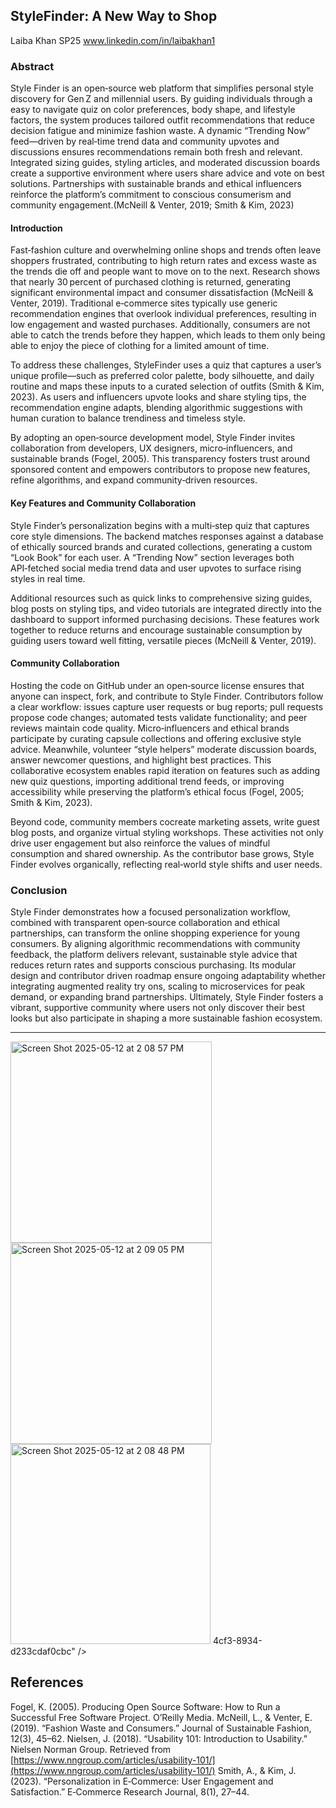 ## StyleFinder: A New Way to Shop
Laiba Khan
SP25
www.linkedin.com/in/laibakhan1 


### Abstract

Style Finder is an open‑source web platform that simplifies personal style discovery for Gen Z and millennial users. By guiding individuals through a easy to navigate quiz on color preferences, body shape, and lifestyle factors, the system produces tailored outfit recommendations that reduce decision fatigue and minimize fashion waste. A dynamic “Trending Now” feed—driven by real‑time trend data and community upvotes and discussions ensures recommendations remain both fresh and relevant. Integrated sizing guides, styling articles, and moderated discussion boards create a supportive environment where users share advice and vote on best solutions. Partnerships with sustainable brands and ethical influencers reinforce the platform’s commitment to conscious consumerism and community engagement.(McNeill & Venter, 2019; Smith & Kim, 2023)

#### Introduction

Fast‑fashion culture and overwhelming online shops and trends often leave shoppers frustrated, contributing to high return rates and excess waste as the trends die off and people want to move on to the next. Research shows that nearly 30 percent of purchased clothing is returned, generating significant environmental impact and consumer dissatisfaction (McNeill & Venter, 2019). Traditional e‑commerce sites typically use generic recommendation engines that overlook individual preferences, resulting in low engagement and wasted purchases. Additionally, consumers are not able to catch the trends before they happen, which leads to them only being able to enjoy the piece of clothing for a limited amount of time.

To address these challenges, StyleFinder uses a quiz that captures a user’s unique profile—such as preferred color palette, body silhouette, and daily routine and maps these inputs to a curated selection of outfits (Smith & Kim, 2023). As users and influencers upvote looks and share styling tips, the recommendation engine adapts, blending algorithmic suggestions with human curation to balance trendiness and timeless style.

By adopting an open‑source development model, Style Finder invites collaboration from developers, UX designers, micro‑influencers, and sustainable brands (Fogel, 2005). This transparency fosters trust around sponsored content and empowers contributors to propose new features, refine algorithms, and expand community‑driven resources. 

#### Key Features and Community Collaboration

Style Finder’s personalization begins with a multi‑step quiz that captures core style dimensions. The backend matches responses against a database of ethically sourced brands and curated collections, generating a custom “Look Book” for each user. A “Trending Now” section leverages both API‑fetched social media trend data and user upvotes to surface rising styles in real time.

Additional resources such as quick links to comprehensive sizing guides, blog posts on styling tips, and video tutorials are integrated directly into the dashboard to support informed purchasing decisions. These features work together to reduce returns and encourage sustainable consumption by guiding users toward well fitting, versatile pieces (McNeill & Venter, 2019).

#### Community Collaboration
Hosting the code on GitHub under an open‑source license ensures that anyone can inspect, fork, and contribute to Style Finder. Contributors follow a clear workflow: issues capture user requests or bug reports; pull requests propose code changes; automated tests validate functionality; and peer reviews maintain code quality. Micro‑influencers and ethical brands participate by curating capsule collections and offering exclusive style advice. Meanwhile, volunteer “style helpers” moderate discussion boards, answer newcomer questions, and highlight best practices. This collaborative ecosystem enables rapid iteration on features such as adding new quiz questions, importing additional trend feeds, or improving accessibility while preserving the platform’s ethical focus (Fogel, 2005; Smith & Kim, 2023).

Beyond code, community members cocreate marketing assets, write guest blog posts, and organize virtual styling workshops. These activities not only drive user engagement but also reinforce the values of mindful consumption and shared ownership. As the contributor base grows, Style Finder evolves organically, reflecting real‑world style shifts and user needs.

### Conclusion

Style Finder demonstrates how a focused personalization workflow, combined with transparent open‑source collaboration and ethical partnerships, can transform the online shopping experience for young consumers. By aligning algorithmic recommendations with community feedback, the platform delivers relevant, sustainable style advice that reduces return rates and supports conscious purchasing. Its modular design and contributor driven roadmap ensure ongoing adaptability whether integrating augmented reality try ons, scaling to microservices for peak demand, or expanding brand partnerships. Ultimately, Style Finder fosters a vibrant, supportive community where users not only discover their best looks but also participate in shaping a more sustainable fashion ecosystem.

---
<img width="322" alt="Screen Shot 2025-05-12 at 2 08 57 PM" src="https://github.com/user-attachments/assets/2f61ca99-bf14-4401-a390-8c7b8da40f35" />
<img width="322" alt="Screen Shot 2025-05-12 at 2 09 05 PM" src="https://github.com/user-attachments/assets/d748681a-80cf-43be-9840-f6839852897f" />
<img width="320" alt="Screen Shot 2025-05-12 at 2 08 48 PM" src="https://github.com/user-attachments/assets/4b8bc229-1285-<img width="324" alt="Screen Shot 2025-05-12 at 2 09 12 PM" src="https://github.com/user-attachments/assets/0a43c8f9-95c7-4cef-bc9b-8fbb10daa377" />
4cf3-8934-d233cdaf0cbc" />



## References

Fogel, K. (2005). Producing Open Source Software: How to Run a Successful Free Software Project. O’Reilly Media.
McNeill, L., & Venter, E. (2019). “Fashion Waste and Consumers.” Journal of Sustainable Fashion, 12(3), 45–62.
Nielsen, J. (2018). “Usability 101: Introduction to Usability.” Nielsen Norman Group. Retrieved from [https://www.nngroup.com/articles/usability-101/](https://www.nngroup.com/articles/usability-101/)
Smith, A., & Kim, J. (2023). “Personalization in E‑Commerce: User Engagement and Satisfaction.” E‑Commerce Research Journal, 8(1), 27–44.
